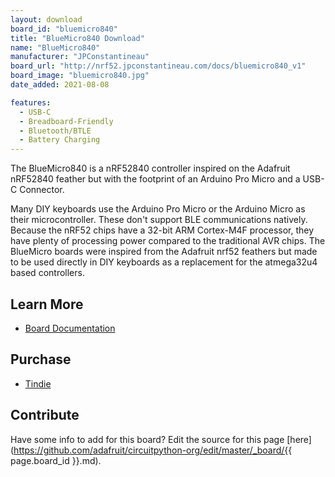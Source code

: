 ```yaml
---
layout: download
board_id: "bluemicro840"
title: "BlueMicro840 Download"
name: "BlueMicro840"
manufacturer: "JPConstantineau"
board_url: "http://nrf52.jpconstantineau.com/docs/bluemicro840_v1"
board_image: "bluemicro840.jpg"
date_added: 2021-08-08

features: 
  - USB-C
  - Breadboard-Friendly
  - Bluetooth/BTLE
  - Battery Charging
---
```


The BlueMicro840 is a nRF52840 controller inspired on the Adafruit nRF52840 feather but with the footprint of an Arduino Pro Micro and a USB-C Connector.

Many DIY keyboards use the Arduino Pro Micro or the Arduino Micro as their microcontroller. These don't support BLE communications natively. Because the nRF52 chips have a 32-bit ARM Cortex-M4F processor, they have plenty of processing power compared to the traditional AVR chips. The BlueMicro boards were inspired from the Adafruit nrf52 feathers but made to be used directly in DIY keyboards as a replacement for the atmega32u4 based controllers.


## Learn More
* [Board Documentation](http://nrf52.jpconstantineau.com/docs/bluemicro840_v1)

## Purchase
* [Tindie](https://www.tindie.com/products/jpconstantineau/bluemicro840/)

## Contribute

Have some info to add for this board? Edit the source for this page [here](https://github.com/adafruit/circuitpython-org/edit/master/_board/{{ page.board_id }}.md).
